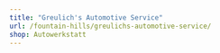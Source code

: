 ```yaml
---
title: "Greulich's Automotive Service"
url: /fountain-hills/greulichs-automotive-service/
shop: Autowerkstatt
---
```

